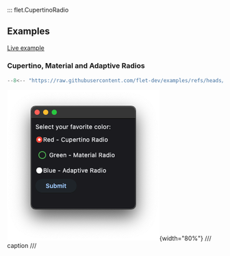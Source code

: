 ::: flet.CupertinoRadio

## Examples

[Live example](https://flet-controls-gallery.fly.dev/input/cupertinoradio)

### Cupertino, Material and Adaptive Radios

```python
--8<-- "https://raw.githubusercontent.com/flet-dev/examples/refs/heads/v1-docs/python/controls/cupertino-radio/cupertino-material-and-adaptive.py"
```

![cupertino-material-and-adaptive](https://raw.githubusercontent.com/flet-dev/examples/v1-docs/python/controls/cupertino-radio/media/cupertino-material-and-adaptive.png){width="80%"}
/// caption
///
